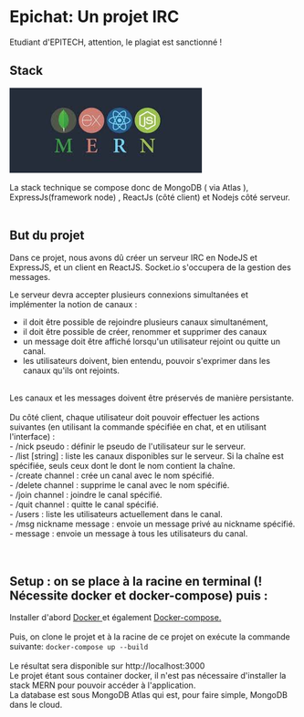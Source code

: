 
# Epichat: Un projet IRC
Etudiant d'EPITECH, attention, le plagiat est sanctionné ! 
## Stack 
<img alt="Mern stack" src="https://raw.githubusercontent.com/Daviran/EpiChat/main/assets/MERN.jpeg" /> <br>

 La stack technique se compose donc de MongoDB ( via Atlas ), ExpressJs(framework node) , ReactJs (côté client) et Nodejs côté serveur. <br> <br>
 
## But du projet

Dans ce projet, nous avons dû créer un serveur IRC en NodeJS et ExpressJS, et un client en ReactJS. Socket.io s'occupera de la gestion des messages. <br>

Le serveur devra accepter plusieurs connexions simultanées et implémenter la notion de canaux :
- il doit être possible de rejoindre plusieurs canaux simultanément,
- il doit être possible de créer, renommer et supprimer des canaux
- un message doit être affiché lorsqu'un utilisateur rejoint ou quitte un canal.
- les utilisateurs doivent, bien entendu, pouvoir s'exprimer dans les canaux qu'ils ont rejoints.

<br> 
Les canaux et les messages doivent être préservés de manière persistante.
<br><br>
Du côté client, chaque utilisateur doit pouvoir effectuer les actions suivantes (en utilisant la commande spécifiée en
chat, et en utilisant l'interface) : 
<br> 
- /nick pseudo : définir le pseudo de l'utilisateur sur le serveur. <br>
- /list [string] : liste les canaux disponibles sur le serveur. Si la chaîne est spécifiée, seuls ceux dont le
dont le nom contient la chaîne.<br>
- /create channel : crée un canal avec le nom spécifié.<br>
- /delete channel : supprime le canal avec le nom spécifié.<br>
- /join channel : joindre le canal spécifié.<br>
- /quit channel : quitte le canal spécifié.<br>
- /users : liste les utilisateurs actuellement dans le canal.<br>
- /msg nickname message : envoie un message privé au nickname spécifié.<br>
- message : envoie un message à tous les utilisateurs du canal.<br>
<br><br>

## Setup : on se place à la racine en terminal (! Nécessite docker et docker-compose) puis : 

Installer d'abord <a href= "https://docs.docker.com/get-docker/" > Docker </a>  et également <a href="https://docs.docker.com/compose/install/"> Docker-compose.</a>
  <br><br>
Puis, on clone le projet et à la racine de ce projet on exécute la commande suivante: 
  ``` docker-compose up --build ```
  <br><br>
  Le résultat sera disponible sur http://localhost:3000 <br>
  Le projet étant sous container docker, il n'est pas nécessaire d'installer la stack MERN pour pouvoir accéder à l'application. <br>
  La database est sous MongoDB Atlas qui est, pour faire simple, MongoDB dans le cloud. 
